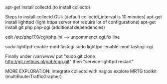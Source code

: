 apt-get install collectd (to install collectd)

Steps to install collectd GUI: (default collectdi_interval is 10 minutes)
apt-get install lighttpd  (light https server not require lot of configurations)
apt-get install git php php-cgi      (additional dependencies)

edit /etc/php/7.0/cgi/php.ini   --> uncommenct cgi.fix line

sudo lighttpd-enable-mod fastcgi
sudo lighttpd-enable-mod fastcgi-cgi

Finally under /var/www/
put "sudo git clone http://git.nethuis.nl/pub/cgp.git"
then "service lighttpd restart"




MORE EXPLORATION:
integrate collectd with nagios
explore MRTG toolkit (multiRouterTrafficGrapher)

